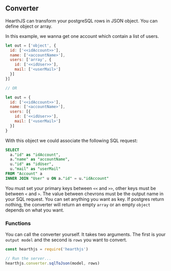 ## Converter

HearthJS can transform your postgreSQL rows in JSON object. You can define object or array.

In this example, we wanna get one account which contain a list of users.

```js
let out = ['object', {
  id: ['<<idAccount>>'],
  name: ['<accountName>'],
  users: ['array', {
    id: ['<<idUser>>'],
    mail: ['<userMail>']
  }]
}]

// OR

let out = {
  id: ['<<idAccount>>'],
  name: ['<accountName>'],
  users: [{
    id: ['<<idUser>>'],
    mail: ['<userMail>']
  }]
}

```
With this object we could associate the following SQL request:

```sql
SELECT
  a."id" as "idAccount",
  a."name" as "accountName",
  u."id" as "idUser",
  u."mail" as "userMail"
FROM "Account" a
INNER JOIN "User" u ON a."id" = u."idAccount"
```

You must set your primary keys between `<<` and `>>`, other keys must be between `<` and `>`. The value between chevrons must be the output name in your SQL request. You can set anything you want as key.
If postgres return nothing, the converter will return an empty `array` or an empty `object` depends on what you want.

### Functions

You can call the converter yourself. It takes two arguments. The first is your `output model` and the second is `rows` you want to convert.

```js
const hearthjs = require('hearthjs')

// Run the server...
hearthjs.converter.sqlToJson(model, rows)
```

